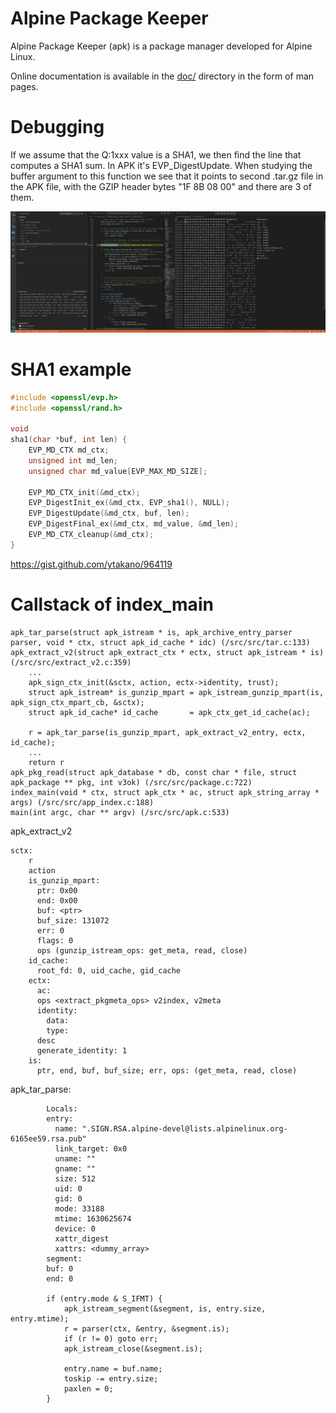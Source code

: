 # Alpine Package Keeper

Alpine Package Keeper (apk) is a package manager developed for Alpine Linux.

Online documentation is available in the [doc/](doc/) directory in the form of man pages.

# Debugging
If we assume that the Q:1xxx value is a SHA1, we then find the line that computes a SHA1 sum. In APK it's EVP_DigestUpdate.
When studying the buffer argument to this function  we see that it points to second .tar.gz file in the APK file,
with the GZIP header bytes "1F 8B 08 00" and there are 3 of them.

![alt text](EVP_Digest_Final_1.png)


# SHA1 example

```C
#include <openssl/evp.h>
#include <openssl/rand.h>

void
sha1(char *buf, int len) {
    EVP_MD_CTX md_ctx;
    unsigned int md_len;
    unsigned char md_value[EVP_MAX_MD_SIZE];

    EVP_MD_CTX_init(&md_ctx);
    EVP_DigestInit_ex(&md_ctx, EVP_sha1(), NULL);
    EVP_DigestUpdate(&md_ctx, buf, len);
    EVP_DigestFinal_ex(&md_ctx, md_value, &md_len);
    EVP_MD_CTX_cleanup(&md_ctx);
}
```

https://gist.github.com/ytakano/964119


# Callstack of index_main

```
apk_tar_parse(struct apk_istream * is, apk_archive_entry_parser parser, void * ctx, struct apk_id_cache * idc) (/src/src/tar.c:133)
apk_extract_v2(struct apk_extract_ctx * ectx, struct apk_istream * is) (/src/src/extract_v2.c:359)
    ...
    apk_sign_ctx_init(&sctx, action, ectx->identity, trust);
    struct apk_istream* is_gunzip_mpart = apk_istream_gunzip_mpart(is, apk_sign_ctx_mpart_cb, &sctx);
  	struct apk_id_cache* id_cache       = apk_ctx_get_id_cache(ac);

	r = apk_tar_parse(is_gunzip_mpart, apk_extract_v2_entry, ectx, id_cache);
    ...
    return r
apk_pkg_read(struct apk_database * db, const char * file, struct apk_package ** pkg, int v3ok) (/src/src/package.c:722)
index_main(void * ctx, struct apk_ctx * ac, struct apk_string_array * args) (/src/src/app_index.c:188)
main(int argc, char ** argv) (/src/src/apk.c:533)
```

apk_extract_v2

```
sctx:
    r
    action
    is_gunzip_mpart:
      ptr: 0x00
      end: 0x00
      buf: <ptr>
      buf_size: 131072
      err: 0
      flags: 0
      ops (gunzip_istream_ops: get_meta, read, close)
    id_cache:
      root_fd: 0, uid_cache, gid_cache
    ectx:
      ac:
      ops <extract_pkgmeta_ops> v2index, v2meta
      identity:
        data:
        type:
      desc
      generate_identity: 1
    is:
      ptr, end, buf, buf_size; err, ops: (get_meta, read, close)

```

apk_tar_parse:

```
        Locals:
        entry:
          name: ".SIGN.RSA.alpine-devel@lists.alpinelinux.org-6165ee59.rsa.pub"
          link_target: 0x0
          uname: ""
          gname: ""
          size: 512
          uid: 0
          gid: 0
          mode: 33188
          mtime: 1630625674
          device: 0
          xattr_digest
          xattrs: <dummy_array>
        segment:
        buf: 0
        end: 0

		if (entry.mode & S_IFMT) {
			apk_istream_segment(&segment, is, entry.size, entry.mtime);
			r = parser(ctx, &entry, &segment.is);
			if (r != 0) goto err;
			apk_istream_close(&segment.is);

			entry.name = buf.name;
			toskip -= entry.size;
			paxlen = 0;
		}
```
